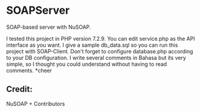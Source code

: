 # SOAPServer
SOAP-based server with NuSOAP.

I tested this project in PHP version 7.2.9.
You can edit service.php as the API interface as you want. I give a sample db_data.sql so you can run this project with SOAP-Client. Don't forget to configure database.php according to your DB configuration. I write several comments in Bahasa but its very simple, so I thought you could understand without having to read comments. *cheer

## Credit:
NuSOAP + Contributors